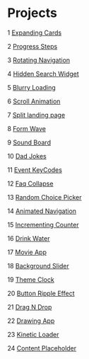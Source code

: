 # Projects

1 [Expanding Cards](https://expanding-cards-asd.netlify.app/)

2 [Progress Steps](https://progress-steps-asd.netlify.app/)

3 [Rotating Navigation](https://rotating-navigation-asd.netlify.app/)

4 [Hidden Search Widget](https://hidden-search-widget-asd.netlify.app/)

5 [Blurry Loading](https://blurry-loading-asd.netlify.app/)

6 [Scroll Animation](https://scroll-animation-asd.netlify.app)

7 [Split landing page](https://split-landing-page-asd.netlify.app)

8 [Form Wave](https://form-wave-asd.netlify.app)

9 [Sound Board](https://sound-board-asd.netlify.app)

10 [Dad Jokes](https://dad-jokes-asd.netlify.app)

11 [Event KeyCodes](https://event-keycodes-asd.netlify.app)

12 [Faq Collapse](https://faq-collapse-asd.netlify.app)

13 [Random Choice Picker](https://random-choice-picker-asd.netlify.app)

14 [Animated Navigation](https://animated-navigation-asd.netlify.app)

15 [Incrementing Counter](https://incrementing-counter-asd.netlify.app)

16 [Drink Water](https://drink-water-asd.netlify.app)

17 [Movie App](https://movie-app-asd.netlify.app)

18 [Background Slider](https://background-slider-asd.netlify.app)

19 [Theme Clock](https://theme-clock-asd.netlify.app)

20 [Button Ripple Effect](https://button-ripple-effect-asd.netlify.app)

21 [Drag N Drop](https://drag-n-drop-asd.netlify.app)

22 [Drawing App](https://drawing-app-asd.netlify.app)

23 [Kinetic Loader](https://kinetic-loader-asd.netlify.app)

24 [Content Placeholder](https://content-placeholder-asd.netlify.app)
